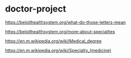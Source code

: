 # doctor-project

https://beloithealthsystem.org/what-do-those-letters-mean

https://beloithealthsystem.org/more-about-specialties

https://en.m.wikipedia.org/wiki/Medical_degree

https://en.m.wikipedia.org/wiki/Specialty_(medicine)
